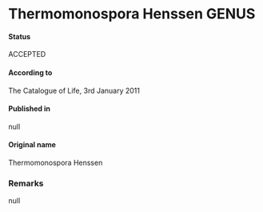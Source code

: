 Thermomonospora Henssen GENUS
=======

#### Status
ACCEPTED

#### According to
The Catalogue of Life, 3rd January 2011

#### Published in
null

#### Original name
Thermomonospora Henssen

### Remarks
null